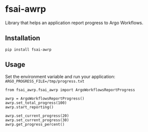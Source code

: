 # fsai-awrp
Library that helps an application report progress to Argo Workflows.


## Installation 
```shell
pip install fsai-awrp
```

## Usage
Set the environment variable and run your application:
`ARGO_PROGRESS_FILE=/tmp/progress.txt`

```shell
from fsai_awrp.fsai_awrp import ArgoWorkflowsReportProgress

awrp = ArgoWorkflowsReportProgress()
awrp.set_total_progress(100)
awrp.start_reporting()

awrp.set_current_progress(20)
awrp.set_current_progress(30)
awrp.get_progress_percent()
```